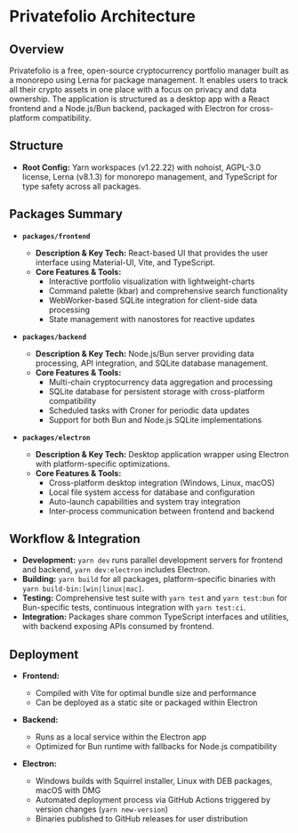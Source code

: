 # Privatefolio Architecture

## Overview
Privatefolio is a free, open-source cryptocurrency portfolio manager built as a monorepo using Lerna for package management. It enables users to track all their crypto assets in one place with a focus on privacy and data ownership. The application is structured as a desktop app with a React frontend and a Node.js/Bun backend, packaged with Electron for cross-platform compatibility.

## Structure
- **Root Config:** Yarn workspaces (v1.22.22) with nohoist, AGPL-3.0 license, Lerna (v8.1.3) for monorepo management, and TypeScript for type safety across all packages.

## Packages Summary

- **`packages/frontend`**
  - **Description & Key Tech:** React-based UI that provides the user interface using Material-UI, Vite, and TypeScript.
  - **Core Features & Tools:**
    - Interactive portfolio visualization with lightweight-charts
    - Command palette (kbar) and comprehensive search functionality
    - WebWorker-based SQLite integration for client-side data processing
    - State management with nanostores for reactive updates

- **`packages/backend`**
  - **Description & Key Tech:** Node.js/Bun server providing data processing, API integration, and SQLite database management.
  - **Core Features & Tools:**
    - Multi-chain cryptocurrency data aggregation and processing
    - SQLite database for persistent storage with cross-platform compatibility
    - Scheduled tasks with Croner for periodic data updates
    - Support for both Bun and Node.js SQLite implementations

- **`packages/electron`**
  - **Description & Key Tech:** Desktop application wrapper using Electron with platform-specific optimizations.
  - **Core Features & Tools:**
    - Cross-platform desktop integration (Windows, Linux, macOS)
    - Local file system access for database and configuration
    - Auto-launch capabilities and system tray integration
    - Inter-process communication between frontend and backend

## Workflow & Integration
- **Development:** `yarn dev` runs parallel development servers for frontend and backend, `yarn dev:electron` includes Electron.
- **Building:** `yarn build` for all packages, platform-specific binaries with `yarn build-bin:[win|linux|mac]`.
- **Testing:** Comprehensive test suite with `yarn test` and `yarn test:bun` for Bun-specific tests, continuous integration with `yarn test:ci`.
- **Integration:** Packages share common TypeScript interfaces and utilities, with backend exposing APIs consumed by frontend.

## Deployment
- **Frontend:**
  - Compiled with Vite for optimal bundle size and performance
  - Can be deployed as a static site or packaged within Electron

- **Backend:**
  - Runs as a local service within the Electron app
  - Optimized for Bun runtime with fallbacks for Node.js compatibility

- **Electron:**
  - Windows builds with Squirrel installer, Linux with DEB packages, macOS with DMG
  - Automated deployment process via GitHub Actions triggered by version changes (`yarn new-version`)
  - Binaries published to GitHub releases for user distribution
